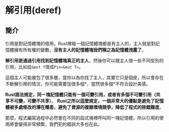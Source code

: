 # 解引用\(deref\)

## 簡介

引用是對記憶體塊的借用，Rust裡每一個記憶體塊都是有主人的，主人就是對記憶體擁有所有權的變數，**沒有主人的記憶體塊我們稱之為記憶體洩露了**。

**解引用是通過引用找到記憶體塊真正的主人**，然後你可以跟主人借一些不同型別的引用，比如從`&mut T`借成`Pin<&mut T>`。

這個主人可能被包了很多層，當你以為你找了主人，其實它只是個皮，所以會存在不斷解引用的情況，你可能需要加很多個\*，當然很多個\*不符合設計美感。

**Rust語法規定，同一塊記憶體只能有一個可變引用，或者有多個不可變引用（共享不可變，可變不共享）**。**Rust之所以這麼規定，一個非常大的優點是避免了記憶體被多處修改的潛在隱患，避免了資源的複雜環境競爭，降低了程式的除錯難度**。

那麼，程式編寫過程中必然會在不同的函式塊裡呼叫同一塊記憶體，所以引用的使用將會變得非常頻繁，我們犯的錯誤大多也在此。

